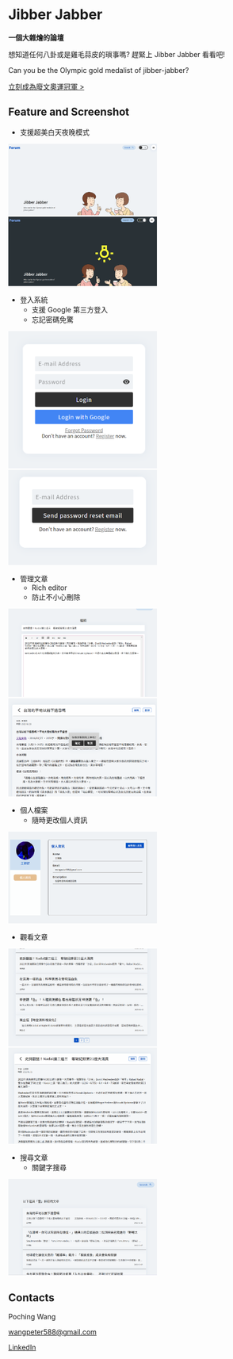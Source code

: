 # Jibber Jabber
**一個大雜燴的論壇**

想知道任何八卦或是雞毛蒜皮的瑣事嗎? 趕緊上 Jibber Jabber 看看吧!

Can you be the Olympic gold medalist of jibber-jabber?

[立刻成為廢文奧運冠軍 >](https://wangpoching.github.io/react-blog-redux-/home)

## Feature and Screenshot

* 支援超美白天夜晚模式

<div>
<img src="https://github.com/Wangpoching/react-blog-redux-/blob/master/src/images/screenshots/bright.png" width="300" align=center/>
<img src="https://github.com/Wangpoching/react-blog-redux-/blob/master/src/images/screenshots/dark.png" width="300" align=center/>
</div>

* 登入系統
  * 支援 Google 第三方登入
  * 忘記密碼免驚
<div>
<img src="https://github.com/Wangpoching/react-blog-redux-/blob/master/src/images/screenshots/login.png" width="300" align=center/>
<img src="https://github.com/Wangpoching/react-blog-redux-/blob/master/src/images/screenshots/forget.png" width="300" align=center/> 
</div>

* 管理文章
  * Rich editor
  * 防止不小心刪除
<div>
<img src="https://github.com/Wangpoching/react-blog-redux-/blob/master/src/images/screenshots/edit.png" width="300" align=center/>
<img src="https://github.com/Wangpoching/react-blog-redux-/blob/master/src/images/screenshots/delete.png" width="300" align=center/> 
</div>

* 個人檔案
    * 隨時更改個人資訊
<img src="https://github.com/Wangpoching/react-blog-redux-/blob/master/src/images/screenshots/selfInfo.png" width="300" align=center/>

* 觀看文章

<div>
<img src="https://github.com/Wangpoching/react-blog-redux-/blob/master/src/images/screenshots/articles.png" width="300" align=center/>
<img src="https://github.com/Wangpoching/react-blog-redux-/blob/master/src/images/screenshots/article.png" width="300" align=center/> 
</div>

* 搜尋文章
    * 關鍵字搜尋

<img src="https://github.com/Wangpoching/react-blog-redux-/blob/master/src/images/screenshots/search.png" width="300" align=center/>

## Contacts

Poching Wang

[wangpeter588@gmail.com](https://mail.google.com/mail/u/0/?fs=1&tf=cm&source=mailto&to=wangpeter588@gmail.com)

[LinkedIn](www.linkedin.com/in/wangpoching)
